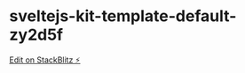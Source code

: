 # sveltejs-kit-template-default-zy2d5f

[Edit on StackBlitz ⚡️](https://stackblitz.com/edit/sveltejs-kit-template-default-zy2d5f)